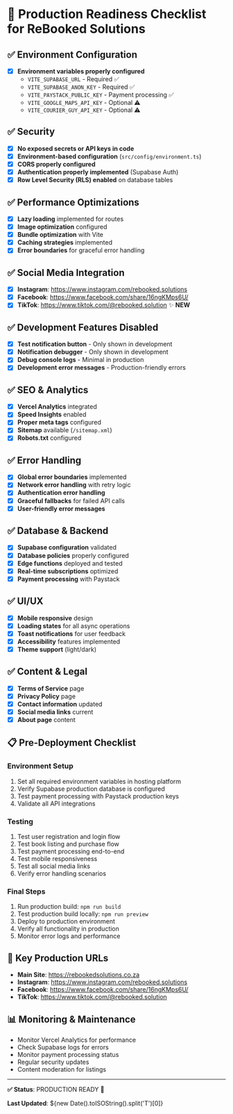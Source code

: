 # 🚀 Production Readiness Checklist for ReBooked Solutions

## ✅ Environment Configuration
- [x] **Environment variables properly configured**
  - `VITE_SUPABASE_URL` - Required ✅
  - `VITE_SUPABASE_ANON_KEY` - Required ✅
  - `VITE_PAYSTACK_PUBLIC_KEY` - Payment processing ✅
  - `VITE_GOOGLE_MAPS_API_KEY` - Optional ⚠️
  - `VITE_COURIER_GUY_API_KEY` - Optional ⚠️

## ✅ Security
- [x] **No exposed secrets or API keys in code**
- [x] **Environment-based configuration** (`src/config/environment.ts`)
- [x] **CORS properly configured**
- [x] **Authentication properly implemented** (Supabase Auth)
- [x] **Row Level Security (RLS) enabled** on database tables

## ✅ Performance Optimizations
- [x] **Lazy loading** implemented for routes
- [x] **Image optimization** configured
- [x] **Bundle optimization** with Vite
- [x] **Caching strategies** implemented
- [x] **Error boundaries** for graceful error handling

## ✅ Social Media Integration
- [x] **Instagram**: https://www.instagram.com/rebooked.solutions
- [x] **Facebook**: https://www.facebook.com/share/16ngKMps6U/
- [x] **TikTok**: https://www.tiktok.com/@rebooked.solution ✨ **NEW**

## ✅ Development Features Disabled
- [x] **Test notification button** - Only shown in development
- [x] **Notification debugger** - Only shown in development
- [x] **Debug console logs** - Minimal in production
- [x] **Development error messages** - Production-friendly errors

## ✅ SEO & Analytics
- [x] **Vercel Analytics** integrated
- [x] **Speed Insights** enabled
- [x] **Proper meta tags** configured
- [x] **Sitemap** available (`/sitemap.xml`)
- [x] **Robots.txt** configured

## ✅ Error Handling
- [x] **Global error boundaries** implemented
- [x] **Network error handling** with retry logic
- [x] **Authentication error handling**
- [x] **Graceful fallbacks** for failed API calls
- [x] **User-friendly error messages**

## ✅ Database & Backend
- [x] **Supabase configuration** validated
- [x] **Database policies** properly configured
- [x] **Edge functions** deployed and tested
- [x] **Real-time subscriptions** optimized
- [x] **Payment processing** with Paystack

## ✅ UI/UX
- [x] **Mobile responsive** design
- [x] **Loading states** for all async operations
- [x] **Toast notifications** for user feedback
- [x] **Accessibility** features implemented
- [x] **Theme support** (light/dark)

## ✅ Content & Legal
- [x] **Terms of Service** page
- [x] **Privacy Policy** page
- [x] **Contact information** updated
- [x] **Social media links** current
- [x] **About page** content

## 📋 Pre-Deployment Checklist

### Environment Setup
1. Set all required environment variables in hosting platform
2. Verify Supabase production database is configured
3. Test payment processing with Paystack production keys
4. Validate all API integrations

### Testing
1. Test user registration and login flow
2. Test book listing and purchase flow
3. Test payment processing end-to-end
4. Test mobile responsiveness
5. Test all social media links
6. Verify error handling scenarios

### Final Steps
1. Run production build: `npm run build`
2. Test production build locally: `npm run preview`
3. Deploy to production environment
4. Verify all functionality in production
5. Monitor error logs and performance

## 🎯 Key Production URLs
- **Main Site**: https://rebookedsolutions.co.za
- **Instagram**: https://www.instagram.com/rebooked.solutions
- **Facebook**: https://www.facebook.com/share/16ngKMps6U/
- **TikTok**: https://www.tiktok.com/@rebooked.solution

## 📊 Monitoring & Maintenance
- Monitor Vercel Analytics for performance
- Check Supabase logs for errors
- Monitor payment processing status
- Regular security updates
- Content moderation for listings

---

**✅ Status**: PRODUCTION READY 🚀

**Last Updated**: ${new Date().toISOString().split('T')[0]}
